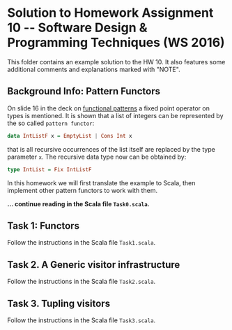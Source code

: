 # Solution to Homework Assignment 10 -- Software Design & Programming Techniques (WS 2016)

This folder contains an example solution to the HW 10. It also features some
additional comments and explanations marked with "NOTE".

## Background Info: Pattern Functors
On slide 16 in the deck on [functional patterns](http://ps.informatik.uni-tuebingen.de/teaching/ws16/sdpt/functionalpatterns.pdf) a fixed point operator on types is
mentioned. It is shown that a list of integers can be represented by the
so called ``pattern functor``:

```haskell
data IntListF x = EmptyList | Cons Int x
```

that is all recursive occurrences of the list itself are replaced by the
type parameter `x`. The recursive data type now can be obtained by:

```haskell
type IntList = Fix IntListF
```

In this homework we will first translate the example to Scala, then implement
other pattern functors to work with them.

**... continue reading in the Scala file `Task0.scala`.**

## Task 1: Functors
Follow the instructions in the Scala file `Task1.scala`.

## Task 2. A Generic visitor infrastructure
Follow the instructions in the Scala file `Task2.scala`.

## Task 3. Tupling visitors
Follow the instructions in the Scala file `Task3.scala`.
